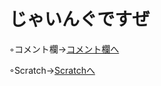 # じゃいんぐですぜ

◦コメント欄→<a href=https://github.com/JyaingFX/comments/issues/1>コメント欄へ</a>

◦Scratch→<a href=https://scratch.mit.edu/users/-JyaingFX-/>Scratchへ</a>

